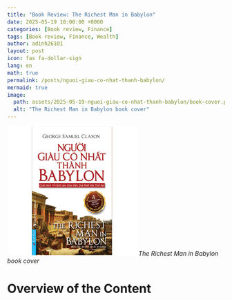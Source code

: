 ```yaml
---
title: "Book Review: The Richest Man in Babylon"
date: 2025-05-19 10:00:00 +0000
categories: [Book review, Finance]
tags: [Book review, Finance, Wealth]
author: adinh26101
layout: post
icon: fas fa-dollar-sign
lang: en
math: true
permalink: /posts/nguoi-giau-co-nhat-thanh-babylon/
mermaid: true
image:
  path: assets/2025-05-19-nguoi-giau-co-nhat-thanh-babylon/book-cover.png
  alt: "The Richest Man in Babylon book cover"
---
```


<a href="#-introduction" name="-introduction"></a>

<p>
    <img src="assets/2025-05-19-nguoi-giau-co-nhat-thanh-babylon/book-cover.png" alt="The Richest Man in Babylon book cover"/>
    <em>The Richest Man in Babylon book cover</em>
</p>

# Overview of the Content
